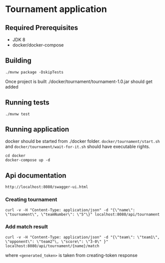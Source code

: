 # Tournament application

## Required Prerequisites

* JDK 8
* docker/docker-compose

## Building 
```
./mvnw package -DskipTests
```
Once project is built  ./docker/tournament/tournament-1.0.jar should get added

## Running tests
```
./mvnw test
```
## Running application
docker should be started from ./docker folder.
`docker/tournament/start.sh` and `docker/tournament/wait-for-it.sh`
should have executable rights.

```
cd docker
docker-compose up -d
```

## Api documentation
```
http://localhost:8080/swagger-ui.html
```
### Creating tournament
```
curl -v -H "Content-Type: application/json" -d "{\"name\": \"tournament\", \"teamNumber\": \"5"\}" localhost:8080/api/tournament
```

### Add match result
```
curl -v -H "Content-Type: application/json" -d "{\"team\": \"team1\", \"opponent\": \"team2"\, \"score\": \"3-0\" }" localhost:8080/api/tournament/{name}/match
```
where `<generated_token>` is taken from creating-token response


